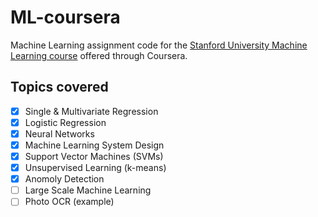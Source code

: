 # ML-coursera
Machine Learning assignment code for the [Stanford University Machine Learning course](https://www.coursera.org/learn/machine-learning/home/welcome) offered through Coursera.

## Topics covered
- [x] Single & Multivariate Regression
- [x] Logistic Regression
- [x] Neural Networks
- [x] Machine Learning System Design
- [x] Support Vector Machines (SVMs)
- [x] Unsupervised Learning (k-means)
- [x] Anomoly Detection
- [ ] Large Scale Machine Learning
- [ ] Photo OCR (example)
